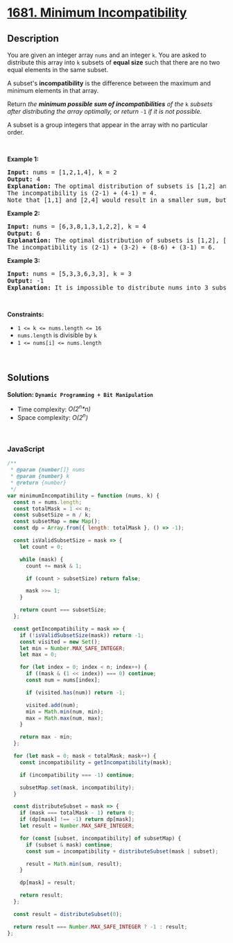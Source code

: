 # [1681. Minimum Incompatibility](https://leetcode.com/problems/minimum-incompatibility)

## Description

<div class="elfjS" data-track-load="description_content"><p>You are given an integer array <code>nums</code>​​​ and an integer <code>k</code>. You are asked to distribute this array into <code>k</code> subsets of <strong>equal size</strong> such that there are no two equal elements in the same subset.</p>

<p>A subset's <strong>incompatibility</strong> is the difference between the maximum and minimum elements in that array.</p>

<p>Return <em>the <strong>minimum possible sum of incompatibilities</strong> of the </em><code>k</code> <em>subsets after distributing the array optimally, or return </em><code>-1</code><em> if it is not possible.</em></p>

<p>A subset is a group integers that appear in the array with no particular order.</p>

<p>&nbsp;</p>
<p><strong class="example">Example 1:</strong></p>

<pre><strong>Input:</strong> nums = [1,2,1,4], k = 2
<strong>Output:</strong> 4
<strong>Explanation:</strong> The optimal distribution of subsets is [1,2] and [1,4].
The incompatibility is (2-1) + (4-1) = 4.
Note that [1,1] and [2,4] would result in a smaller sum, but the first subset contains 2 equal elements.</pre>

<p><strong class="example">Example 2:</strong></p>

<pre><strong>Input:</strong> nums = [6,3,8,1,3,1,2,2], k = 4
<strong>Output:</strong> 6
<strong>Explanation:</strong> The optimal distribution of subsets is [1,2], [2,3], [6,8], and [1,3].
The incompatibility is (2-1) + (3-2) + (8-6) + (3-1) = 6.
</pre>

<p><strong class="example">Example 3:</strong></p>

<pre><strong>Input:</strong> nums = [5,3,3,6,3,3], k = 3
<strong>Output:</strong> -1
<strong>Explanation:</strong> It is impossible to distribute nums into 3 subsets where no two elements are equal in the same subset.
</pre>

<p>&nbsp;</p>
<p><strong>Constraints:</strong></p>

<ul>
	<li><code>1 &lt;= k &lt;= nums.length &lt;= 16</code></li>
	<li><code>nums.length</code> is divisible by <code>k</code></li>
	<li><code>1 &lt;= nums[i] &lt;= nums.length</code></li>
</ul>
</div>

<p>&nbsp;</p>

## Solutions

**Solution: `Dynamic Programming + Bit Manipulation`**

- Time complexity: <em>O(2<sup>n</sup>\*n)</em>
- Space complexity: <em>O(2<sup>n</sup>)</em>

<p>&nbsp;</p>

### **JavaScript**

```js
/**
 * @param {number[]} nums
 * @param {number} k
 * @return {number}
 */
var minimumIncompatibility = function (nums, k) {
  const n = nums.length;
  const totalMask = 1 << n;
  const subsetSize = n / k;
  const subsetMap = new Map();
  const dp = Array.from({ length: totalMask }, () => -1);

  const isValidSubsetSize = mask => {
    let count = 0;

    while (mask) {
      count += mask & 1;

      if (count > subsetSize) return false;

      mask >>= 1;
    }

    return count === subsetSize;
  };

  const getIncompatibility = mask => {
    if (!isValidSubsetSize(mask)) return -1;
    const visited = new Set();
    let min = Number.MAX_SAFE_INTEGER;
    let max = 0;

    for (let index = 0; index < n; index++) {
      if ((mask & (1 << index)) === 0) continue;
      const num = nums[index];

      if (visited.has(num)) return -1;

      visited.add(num);
      min = Math.min(num, min);
      max = Math.max(num, max);
    }

    return max - min;
  };

  for (let mask = 0; mask < totalMask; mask++) {
    const incompatibility = getIncompatibility(mask);

    if (incompatibility === -1) continue;

    subsetMap.set(mask, incompatibility);
  }

  const distributeSubset = mask => {
    if (mask === totalMask - 1) return 0;
    if (dp[mask] !== -1) return dp[mask];
    let result = Number.MAX_SAFE_INTEGER;

    for (const [subset, incompatibility] of subsetMap) {
      if (subset & mask) continue;
      const sum = incompatibility + distributeSubset(mask | subset);

      result = Math.min(sum, result);
    }

    dp[mask] = result;

    return result;
  };

  const result = distributeSubset(0);

  return result === Number.MAX_SAFE_INTEGER ? -1 : result;
};
```
